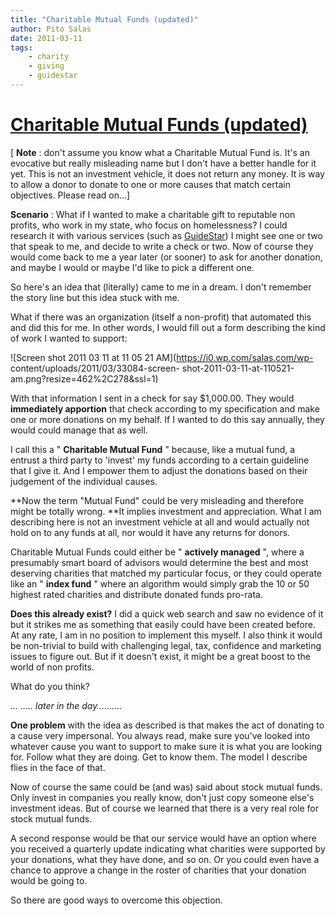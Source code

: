 ```yaml
---
title: "Charitable Mutual Funds (updated)"
author: Pito Salas
date: 2011-03-11
tags:
    - charity
    - giving
    - guidestar
---
```

# [Charitable Mutual Funds (updated)](None)




[ **Note** : don't assume you know what a Charitable Mutual Fund is. It's an
evocative but really misleading name but I don't have a better handle for it
yet. This is not an investment vehicle, it does not return any money. It is
way to allow a donor to donate to one or more causes that match certain
objectives. Please read on…]

**Scenario** : What if I wanted to make a charitable gift to reputable non
profits, who work in my state, who focus on homelessness? I could research it
with various services (such as [GuideStar](<http://www2.guidestar.org/>)) I
might see one or two that speak to me, and decide to write a check or two. Now
of course they would come back to me a year later (or sooner) to ask for
another donation, and maybe I would or maybe I'd like to pick a different one.

So here's an idea that (literally) came to me in a dream. I don't remember the
story line but this idea stuck with me.

What if there was an organization (itself a non-profit) that automated this
and did this for me. In other words, I would fill out a form describing the
kind of work I wanted to support:

![Screen shot 2011 03 11 at 11 05 21 AM](https://i0.wp.com/salas.com/wp-
content/uploads/2011/03/33084-screen-
shot-2011-03-11-at-110521-am.png?resize=462%2C278&ssl=1)

With that information I sent in a check for say $1,000.00. They would
**immediately apportion** that check according to my specification and make
one or more donations on my behalf. If I wanted to do this say annually, they
would could manage that as well.

I call this a " **Charitable Mutual Fund** " because, like a mutual fund, a
entrust a third party to 'invest' my funds according to a certain guideline
that I give it. And I empower them to adjust the donations based on their
judgement of the individual causes.

**Now the term "Mutual Fund" could be very misleading and therefore might be
totally wrong. **It implies investment and appreciation. What I am describing
here is not an investment vehicle at all and would actually not hold on to any
funds at all, nor would it have any returns for donors.

Charitable Mutual Funds could either be " **actively managed** ", where a
presumably smart board of advisors would determine the best and most deserving
charities that matched my particular focus, or they could operate like an "
**index fund** " where an algorithm would simply grab the 10 or 50 highest
rated charities and distribute donated funds pro-rata.

**Does this already exist?** I did a quick web search and saw no evidence of
it but it strikes me as something that easily could have been created before.
At any rate, I am in no position to implement this myself. I also think it
would be non-trivial to build with challenging legal, tax, confidence and
marketing issues to figure out. But if it doesn't exist, it might be a great
boost to the world of non profits.

What do you think?

_… ….. later in the day………._

**One problem** with the idea as described is that makes the act of donating
to a cause very impersonal. You always read, make sure you've looked into
whatever cause you want to support to make sure it is what you are looking
for. Follow what they are doing. Get to know them. The model I describe flies
in the face of that.

Now of course the same could be (and was) said about stock mutual funds. Only
invest in companies you really know, don't just copy someone else's investment
ideas. But of course we learned that there is a very real role for stock
mutual funds.

A second response would be that our service would have an option where you
received a quarterly update indicating what charities were supported by your
donations, what they have done, and so on. Or you could even have a chance to
approve a change in the roster of charities that your donation would be going
to.

So there are good ways to overcome this objection.


